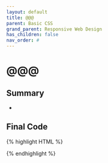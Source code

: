 ```yaml
---
layout: default
title: @@@
parent: Basic CSS
grand_parent: Responsive Web Design
has_children: false
nav_order: #
---
```

# @@@
## Summary
- 

## Final Code

{% highlight HTML %}

{% endhighlight %}